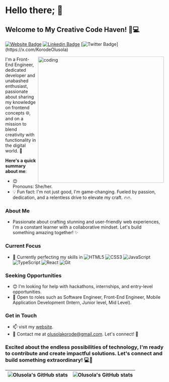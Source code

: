 # Hello there; 👋

## Welcome to My Creative Code Haven! 🎨💻

[![Website Badge](https://img.shields.io/badge/pasify.github.io-000000?style=for-the-badge&logo=Google-Chrome&logoColor=white&link=https://pasify.github.io)](https://pasify.github.io)
[![Linkedin Badge](https://img.shields.io/badge/olusola-korode-blue?style=for-the-badge&logo=Linkedin&logoColor=white&link=https://www.linkedin.com/in/olusola-korode-b62b7a216)](https://www.linkedin.com/in/olusola-korode-58b2b9b1)
[![Twitter Badge](https://img.shields.io/badge/-@KorodeOlusola_-1ca0f1?style=for-the-badge&logo=x&logoColor=white&link=https://x.com/paschalobiora_)](https://x.com/KorodeOlusola)

<img align="right" alt="coding" width="400" src="https://media3.giphy.com/media/qgQUggAC3Pfv687qPC/giphy.gif">

I'm a Front-End Engineer, dedicated developer and unabashed enthusiast, passionate about sharing my knowledge on frontend concepts 🌐, and on a mission to blend creativity with functionality in the digital world. 🚀

**Here's a quick summary about me**:

- 😊 Pronouns: She/her.
- 💡 Fun fact: I'm not just good, I'm game-changing. Fueled by passion, dedication, and a relentless drive to elevate my craft. 🔥🔥.

### About Me

- Passionate about crafting stunning and user-friendly web experiences, I'm a constant learner with a collaborative mindset. Let's build something amazing together! ✨

### Current Focus

- 🌱 Currently perfecting my skills in
  ![HTML5](https://img.shields.io/badge/-HTML5-%23E44D27?style=flat-square&logo=html5&logoColor=ffffff)
  ![CSS3](https://img.shields.io/badge/-CSS3-%231572B6?style=flat-square&logo=css3)
  ![JavaScript](https://img.shields.io/badge/-JavaScript-%23F7DF1C?style=flat-square&logo=javascript&logoColor=000000&labelColor=%23F7DF1C&color=%23FFCE5A)
  ![TypeScript](https://img.shields.io/badge/-TypeScript-007ACC?style=flat-square&logo=typescript&logoColor=white)
  ![React](https://img.shields.io/badge/-React-%23282C34?style=flat-square&logo=react)
  ![Git](https://img.shields.io/badge/-Git-%23F05032?style=flat-square&logo=git&logoColor=%23ffffff)

### Seeking Opportunities

- 😊 I’m looking for help with hackathons, internships, and entry-level opportunities.
- 💼 Open to roles such as Software Engineer, Front-End Engineer, Mobile Application Development (Intern, Junior level, Mid Level).

### Get in Touch

- 📫 visit my [website](https://pasify.github.io).
- 📧 Contact me at [olusolakorode@gmail.com](mailto:olusolakorode@gmail.com). Let's connect! 🚀

### Excited about the endless possibilities of technology, I'm ready to contribute and create impactful solutions. Let's connect and build something extraordinary! 💻🚀

| <img align="center" src="https://github-readme-stats.vercel.app/api?username=olusola-web&show_icons=true&include_all_commits=true&hide_border=true" alt="Olusola's GitHub stats" /> | <img align="center" src="https://github-readme-stats.vercel.app/api/top-langs/?username=olusola-web&langs_count=8&layout=compact&hide_border=true" alt="Olusola's GitHub stats" /> |
| ------------------------------------------------------------------------------------------------------------------------------------------------------------------------------ | ----------------------------------------------------------------------------------------------------------------------------------------------------------------------------- |
